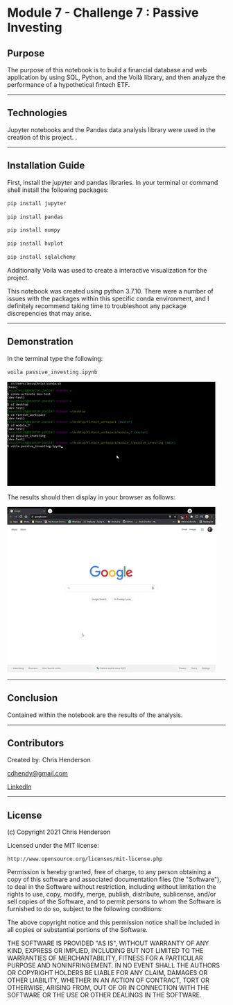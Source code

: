 Module 7 - Challenge 7 : Passive Investing
==========================================

## Purpose

 The purpose of this notebook is to build a financial database and web application by using SQL, Python, and the Voilà library, and then analyze the performance of a hypothetical fintech ETF.

---

## Technologies

Jupyter notebooks and the Pandas data analysis library were used in the creation of this project. .

---

## Installation Guide

First, install the jupyter and pandas libraries. In your terminal or command shell install the following packages: 

```python
pip install jupyter
```

```python
pip install pandas
```

```python
pip install numpy
```

```python
pip install hvplot
```

```python
pip install sqlalchemy
```

Additionally Voila was used to create a interactive visualization for the project.

This notebook was created using python 3.7.10. There were a number of issues with the packages within this specific conda environment, and I definitely recommend taking time to troubleshoot any package discrepencies that may arise. 

---
## Demonstration

In the terminal type the following:

```python
voila passive_investing.ipynb
```

![Gitbash](Resources/gitbash.gif)

The results should then display in your browser as follows:

![Voila](Resources/voila.gif)

---
## Conclusion

Contained within the notebook are the results of the analysis. 

---

## Contributors

Created by: Chris Henderson

cdhendy@gmail.com

[LinkedIn](https://www.linkedin.com/in/chris-henderson123/)

---

## License

(c) Copyright 2021 Chris Henderson

Licensed under the MIT license:

    http://www.opensource.org/licenses/mit-license.php

Permission is hereby granted, free of charge, to any person obtaining a copy
of this software and associated documentation files (the "Software"), to deal
in the Software without restriction, including without limitation the rights
to use, copy, modify, merge, publish, distribute, sublicense, and/or sell
copies of the Software, and to permit persons to whom the Software is
furnished to do so, subject to the following conditions:

The above copyright notice and this permission notice shall be included in
all copies or substantial portions of the Software.

THE SOFTWARE IS PROVIDED "AS IS", WITHOUT WARRANTY OF ANY KIND, EXPRESS OR
IMPLIED, INCLUDING BUT NOT LIMITED TO THE WARRANTIES OF MERCHANTABILITY,
FITNESS FOR A PARTICULAR PURPOSE AND NONINFRINGEMENT. IN NO EVENT SHALL THE
AUTHORS OR COPYRIGHT HOLDERS BE LIABLE FOR ANY CLAIM, DAMAGES OR OTHER
LIABILITY, WHETHER IN AN ACTION OF CONTRACT, TORT OR OTHERWISE, ARISING FROM,
OUT OF OR IN CONNECTION WITH THE SOFTWARE OR THE USE OR OTHER DEALINGS IN
THE SOFTWARE.